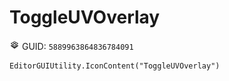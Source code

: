 # ToggleUVOverlay
![](/img/ToggleUVOverlay.png)
GUID: `5889963864836784091`
```
EditorGUIUtility.IconContent("ToggleUVOverlay")
```
